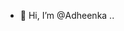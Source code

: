 - 👋 Hi, I’m @Adheenka
..

<!---
Adheenka/Adheenka is a ✨ special ✨ repository because its `README.md` (this file) appears on your GitHub profile.
You can click the Preview link to take a look at your changes.
--->
